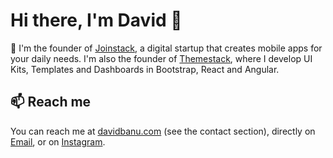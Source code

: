 # Hi there, I'm David 👋


🔭 I'm the founder of [Joinstack](https://joinstack.github.io), a digital startup that creates mobile apps for your daily needs. I'm also the founder of [Themestack](https://themestack.github.io), where I develop UI Kits, Templates and Dashboards in Bootstrap, React and Angular.


## 📫 Reach me

You can reach me at [davidbanu.com](https://davidbanu.github.io) (see the contact section), directly on  [Email](mailto:banudavidcip@gmail.com?subject=[Hello!]%20Source%20Han%20Sans), or on [Instagram](https://www.instagram.com/davidbanu_/). 
